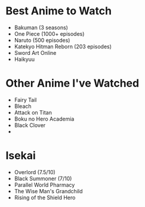 # Best Anime to Watch

- Bakuman (3 seasons)
- One Piece (1000+ episodes)
- Naruto (500 episodes)
- Katekyo Hitman Reborn (203 episodes)
- Sword Art Online
- Haikyuu


# Other Anime I've Watched

- Fairy Tail
- Bleach
- Attack on Titan
- Boku no Hero Academia
- Black Clover
- 

# Isekai
- Overlord (7.5/10)
- Black Summoner (7/10)
- Parallel World Pharmacy
- The Wise Man's Grandchild
- Rising of the Shield Hero